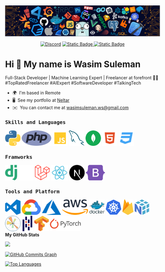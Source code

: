 <p align="center">
    <img src="./header_.png" />
</p>

<p align="center">
    <a href="https://discord.gg/"><img alt="Discord" title="Discord"
            src="https://img.shields.io/badge/-Discord-7289DA?style=for-the-badge&logo=discord&logoColor=white" /></a>
    <a href="https://www.youtube.com/c/"><img alt="Static Badge" src="https://img.shields.io/badge/-Instagram-7289DA?style=for-the-badge&logo=Instagram&color=f2f2f2">
</a>
    <a href="https://github.com/wasdevlab"><img alt="Static Badge" src="https://img.shields.io/badge/-Github-7289DA?style=for-the-badge&logo=github&color=4a4a4a">
</a>
</p>

Hi 👋 My name is Wasim Suleman
==============================

Full-Stack Developer | Machine Learning Expert | Freelancer at forefront 🧑‍💻 #TopRatedFreelancer #AIExpert #SoftwareDeveloper #TalkingTech

* 🌍  I'm based in Remote
* 🖥️  See my portfolio at [Neltar](http://neltar.digtal)
* ✉️  You can contact me at [wasimsuleman.ws@gmail.com](mailto:wasimsuleman.ws@gmail.com)

<h3><b><samp>Skills and Languages</samp></b></h3>
<span>
  <img src="./python-5.svg" alt="drawing" height="50"/>
  <img src="./php-1.svg" alt="drawing" height="50"/>
  <img src="./javascript.svg" alt="drawing" height="50"/>
  <img src="./mysql-6.svg" alt="drawing" height="50"/>
  <img src="./mongodb.svg" alt="drawing" height="50"/>
  <img src="./html.svg" alt="drawing" height="50"/>
  <img src="./css.svg" alt="drawing" height="50"/>
</span>

<h3><b><samp>Framworks</samp></b></h3>
<span>
  <img src="./dj.svg" alt="drawing" height="50"/>
  <img src="./fastapi.svg" alt="drawing" height="50"/>
  <img src="./laravel.svg" alt="drawing" height="50"/>
  <img src="./react-seeklogo.svg" alt="drawing" height="50"/>
  <img src="./next-js-seeklogo.svg" alt="drawing" height="50"/>
  <img src="./bootstrap-5-1.svg" alt="drawing" height="50"/>

</span>


<h3><b><samp>Tools and Platform</samp></b></h3>
 
<span>
<img src="./visual-studio-code.svg" alt="drawing" height="50"/>
<img src="./google-cloud-1.svg" alt="drawing" height="50"/>
<img src="./azure-1.svg" alt="drawing" height="50"/>
<img src="./amazon-web-services-2.svg" alt="drawing" height="50"/>
<img src="./docker-original-wordmark.svg" alt="drawing" height="50"/>
<img src="./kub.svg" alt="drawing" height="50"/>
<img src="./firebase-1.svg" alt="drawing" height="50"/>
<img src="./numpy-1.svg" alt="drawing" height="50"/>
<img src="./matplotlib-1.svg" alt="drawing" height="50"/>
<img src="./pandas.svg" alt="drawing" height="50"/>
<img src="./tensorflow-2.svg" alt="drawing" height="50"/>
<img src="./pytorch-2.svg" alt="drawing" height="50"/>

</span>

</br>
<b>My GitHub Stats</b>

<a href="http://www.github.com/wasdevlab"><img src="https://github-readme-streak-stats.herokuapp.com/?user=wasdevlab&stroke=ffffff&background=1c1917&ring=0891b2&fire=0891b2&currStreakNum=ffffff&currStreakLabel=0891b2&sideNums=ffffff&sideLabels=ffffff&dates=ffffff&hide_border=true" /></a>

<a href="http://www.github.com/wasdevlab"><img src="https://github-readme-activity-graph.cyclic.app/graph?username=wasdevlab&bg_color=1c1917&color=ffffff&line=0891b2&point=ffffff&area_color=1c1917&area=true&hide_border=true&custom_title=GitHub%20Commits%20Graph" alt="GitHub Commits Graph" /></a>

<a href="https://github.com/wasdevlab" align="left"><img src="https://github-readme-stats.vercel.app/api/top-langs/?username=wasdevlab&langs_count=10&title_color=0891b2&text_color=ffffff&icon_color=0891b2&bg_color=1c1917&hide_border=true&locale=en&custom_title=Top%20%Languages" alt="Top Languages" /></a>


